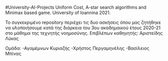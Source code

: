 #University-AI-Projects
Uniform Cost, A-star search algorithms and Minimax based game. University of Ioannina 2021.

Το συγκεκριμένο repository περιέχει τις δυο ασκήσεις όπου μας ζητήθηκε να υλοποιήσουμε κατά της διάρκεια του 3ου ακαδημαικού έτους 2020-21 στο μάθημα της τεχνητής νοημοσύνης. Επιβλέπων καθηγητής: Αριστείδης Λύκας

Ομάδα: -Αγαμέμνων Κυριαζής -Χρήστος Περγαμηνέλης -Βασίλειος Μπίνας
